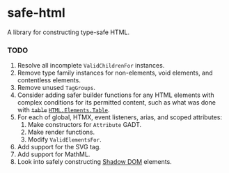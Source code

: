 # safe-html

A library for constructing type-safe HTML.

### TODO

1. Resolve all incomplete `ValidChildrenFor` instances.
2. Remove type family instances for non-elements, void elements, and contentless elements.
3. Remove unused `TagGroups`.
4. Consider adding safer builder functions for any HTML elements with
complex conditions for its permitted content, such as what was done with <del>`table`</del> <ins>`HTML.Elements.Table`</ins>.
5. For each of global, HTMX, event listeners, arias, and scoped
attributes:
    1. Make constructors for `Attribute` GADT.
    2. Make render functions.
    3. Modify `ValidElementsFor`.
6. Add support for the SVG tag.
7. Add support for MathML.
8. Look into safely constructing [Shadow DOM](https://developer.mozilla.org/en-US/docs/Web/API/Web_components/Using_shadow_DOM) elements.

